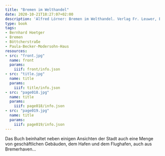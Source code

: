```yaml
---
title: "Bremen im Welthandel"
date: 2020-10-21T18:27:07+02:00
description: 'Alfred Lörner: Bremen im Welthandel. Verlag Fr. Leuwer, Bremen 1927. <a class="worldcat" href="http://www.worldcat.org/oclc/72176538">&nbsp;</a>'
type: book
tags:
- Bernhard Hoetger
- Bremen
- Böttcherstraße
- Paula-Becker-Modersohn-Haus
resources:
- src: "front.jpg"
  name: front
  params:
    iiif: front/info.json
- src: "title.jpg"
  name: title
  params:
    iiif: title/info.json
- src: "page018.jpg"
  name: title
  params:
    iiif: page018/info.json
- src: "page019.jpg"
  name: title
  params:
    iiif: page019/info.json
---
```


Das Buch beinhaltet neben einigen Ansichten der Stadt auch eine Menge von geschäftlichen Gebäuden, dem Hafen und dem Flughafen, auch aus Bremerhaven...
<!--more-->
